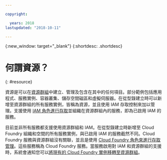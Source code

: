 ```yaml
---

copyright:

  years: 2018
lastupdated: "2018-10-11"

---
```


{:new_window: target="_blank"}
{:shortdesc: .shortdesc}


# 何謂資源？
{: #resource}

資源是可以在[資源群組](/docs/resources/resourcegroups.html#rgs)中建立、管理及包含在其中的任何項目。部分範例包括應用程式、服務實例、容器叢集、儲存空間磁區和虛擬伺服器。在從型錄建立時可以新增至資源群組的所有服務實例，皆稱為資源，並且使用 IAM 存取控制來加以管理。支援使用 [IAM 角色進行存取](/docs/iam/users_roles.html#iamusermanrol)並組織在資源群組內的服務，即為已啟用 IAM 的服務。

目前並非所有服務都支援使用資源群組和 IAM。在從型錄建立時新增至 Cloud Foundry 組織和空間的所有服務實例，與已啟用 IAM 的服務截然不同。Cloud Foundry 服務與資源群組沒有關聯，並且是使用 [Cloud Foundry 角色來進行存取管理](/docs/iam/cfaccess.html#cfroles)。這些服務稱為 Cloud Foundry 服務。當服務啟用對 IAM 和資源群組的支援時，系統會通知您可以[將現有的 Cloud Foundry 實例移轉至資源群組](/docs/resources/instance_migration.html#migrate)。


